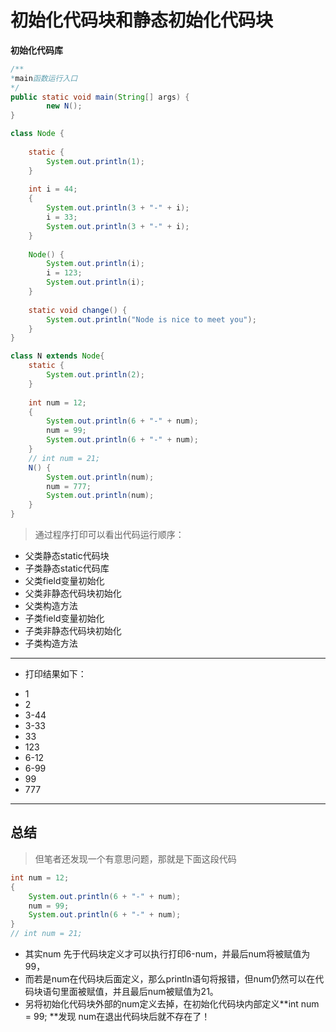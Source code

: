 # 初始化代码块和静态初始化代码块

**初始化代码库**

```java
/**
*main函数运行入口
*/
public static void main(String[] args) {
		new N();
}

class Node {
	
	static {
		System.out.println(1);
	}
	
	int i = 44;
	{
		System.out.println(3 + "-" + i);
		i = 33;
		System.out.println(3 + "-" + i);
	}
	
	Node() {
		System.out.println(i);
		i = 123;
		System.out.println(i);
	}
	
	static void change() {
		System.out.println("Node is nice to meet you");
	}
}

class N extends Node{
	static {
		System.out.println(2);
	}
	
	int num = 12;
	{
		System.out.println(6 + "-" + num);
		num = 99;
		System.out.println(6 + "-" + num);
	}
	// int num = 21;
	N() {
		System.out.println(num);
		num = 777;
		System.out.println(num);
	}
}
```
> 通过程序打印可以看出代码运行顺序：
- 父类静态static代码块
- 子类静态static代码库
- 父类field变量初始化
- 父类非静态代码块初始化
- 父类构造方法
- 子类field变量初始化
- 子类非静态代码块初始化
- 子类构造方法

----------------
* 打印结果如下：
- 1
- 2
- 3-44
- 3-33
- 33
- 123
- 6-12
- 6-99
- 99
- 777

-------------
## 总结
>但笔者还发现一个有意思问题，那就是下面这段代码
```java
int num = 12;
{
	System.out.println(6 + "-" + num);
	num = 99;
	System.out.println(6 + "-" + num);
}
// int num = 21;
```
* 其实num 先于代码块定义才可以执行打印6-num，并最后num将被赋值为99，
* 而若是num在代码块后面定义，那么println语句将报错，但num仍然可以在代码块语句里面被赋值，并且最后num被赋值为21。
* 另将初始化代码块外部的num定义去掉，在初始化代码块内部定义**int num = 99; **发现 num在退出代码块后就不存在了！
